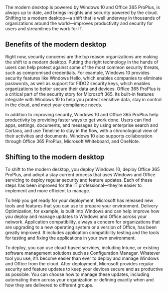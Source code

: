 The modern desktop is powered by Windows 10 and Office 365 ProPlus, is always up to date, and brings insights and security powered by the cloud. Shifting to a modern desktop—a shift that is well underway in thousands of organizations around the world—improves productivity and security for users and streamlines the work for IT.  

## Benefits of the modern desktop 
Right now, security concerns are the top reason organizations are making the shift to a modern desktop. Putting the right technology in the hands of users can help protect against some of the most common security threats, such as compromised credentials. For example, Windows 10 provides security features like Windows Hello, which enables companies to eliminate passwords, as well as support for FIDO2 security keys, which enables organizations to better secure their data and devices.  Office 365 ProPlus is a critical part of the security story for Microsoft 365. Its built-in features integrate with Windows 10 to help you protect sensitive data, stay in control in the cloud, and meet your compliance needs. 
 
In addition to improving security, Windows 10 and Office 365 ProPlus help productivity by providing faster ways to get work done. Users can find apps, settings, documents, and messages by using enterprise search and Cortana, and use Timeline to stay in the flow, with a chronological view of their activities and documents. Windows 10 also supports collaboration through Office 365 ProPlus, Microsoft Whiteboard, and OneNote. 

## Shifting to the modern desktop 
To shift to the modern desktop, you deploy Windows 10, deploy Office 365 ProPlus, and adopt a stay current process that uses Windows and Office servicing to deploy regular security and feature updates. Each of these steps has been improved for the IT professional—they’re easier to implement and more efficient to manage.  

To help you get ready for your deployment, Microsoft has released new tools and features that you can use to prepare your environment. Delivery Optimization, for example, is built into Windows and can help improve how you deploy and manage updates to Windows and Office across your network. Application compatibility, always a concern for organizations that are upgrading to a new operating system or a version of Office, has been greatly improved. It includes application compatibility testing and the tools for testing and fixing the applications in your own environment.  

To deploy, you can use cloud-based services, including Intune, or existing software management solutions such as Configuration Manager. Whatever tool you use, it’s become easier than ever to deploy and manage Windows and Office from the cloud. After deployment, Microsoft provides regular security and feature updates to keep your devices secure and as productive as possible. You can choose how to manage these updates, including automating them across your organization or defining exactly when and how they are delivered to different groups.  
 
 
 